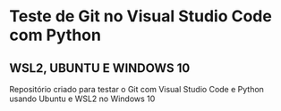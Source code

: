 # Teste de Git no Visual Studio Code com Python
## WSL2, UBUNTU E WINDOWS 10

Repositório criado para testar o Git com Visual Studio Code e Python usando Ubuntu e WSL2 no Windows 10
